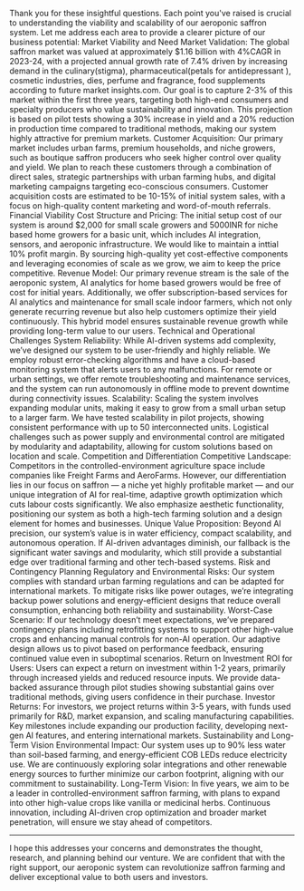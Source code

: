 Thank you for these insightful questions. Each point you've raised is crucial to understanding the viability and scalability of our aeroponic saffron system. Let me address each area to provide a clearer picture of our business potential:
Market Viability and Need
Market Validation: The global saffron market was valued at approximately $1.16 billion with 4%CAGR in 2023-24, with a projected annual growth rate of 7.4% driven by increasing demand in the culinary(stigma), pharmaceutical(petals for antidepressant ), cosmetic industries, dies, perfume and fragrance, food supplements according to future market insights.com. Our goal is to capture 2-3% of this market within the first three years, targeting both high-end consumers and specialty producers who value sustainability and innovation. 
This projection is based on pilot tests showing a 30% increase in yield and a 20% reduction in production time compared to traditional methods, making our system highly attractive for premium markets.
Customer Acquisition: Our primary market includes urban farms, premium households, and niche growers, such as boutique saffron producers who seek higher control over quality and yield. We plan to reach these customers through a combination of direct sales, strategic partnerships with urban farming hubs, and digital marketing campaigns targeting eco-conscious consumers. Customer acquisition costs are estimated to be 10-15% of initial system sales, with a focus on high-quality content marketing and word-of-mouth referrals.
Financial Viability
Cost Structure and Pricing: The initial setup cost of our system is around $2,000 for small scale growers and 5000INR for niche based home growers for a basic unit, which includes AI integration, sensors, and aeroponic infrastructure. We would like to maintain a inttial 10% profit margin. By sourcing high-quality yet cost-effective components and leveraging economies of scale as we grow, we aim to keep the price competitive.
Revenue Model: Our primary revenue stream is the sale of the aeroponic system, AI analytics for home based growers would be free of cost for initial years. Additionally, we offer subscription-based services for AI analytics and maintenance for small scale indoor farmers, which not only generate recurring revenue but also help customers optimize their yield continuously. This hybrid model ensures sustainable revenue growth while providing long-term value to our users.
Technical and Operational Challenges
System Reliability: While AI-driven systems add complexity, we’ve designed our system to be user-friendly and highly reliable. We employ robust error-checking algorithms and have a cloud-based monitoring system that alerts users to any malfunctions. For remote or urban settings, we offer remote troubleshooting and maintenance services, and the system can run autonomously in offline mode to prevent downtime during connectivity issues.
Scalability: Scaling the system involves expanding modular units, making it easy to grow from a small urban setup to a larger farm. We have tested scalability in pilot projects, showing consistent performance with up to 50 interconnected units. Logistical challenges such as power supply and environmental control are mitigated by modularity and adaptability, allowing for custom solutions based on location and scale.
Competition and Differentiation
Competitive Landscape: Competitors in the controlled-environment agriculture space include companies like Freight Farms and AeroFarms. However, our differentiation lies in our focus on saffron — a niche yet highly profitable market — and our unique integration of AI for real-time, adaptive growth optimization which cuts labour costs significantly. We also emphasize aesthetic functionality, positioning our system as both a high-tech farming solution and a design element for homes and businesses.
Unique Value Proposition: Beyond AI precision, our system’s value is in water efficiency, compact scalability, and autonomous operation. If AI-driven advantages diminish, our fallback is the significant water savings and modularity, which still provide a substantial edge over traditional farming and other tech-based systems.
Risk and Contingency Planning
Regulatory and Environmental Risks: Our system complies with standard urban farming regulations and can be adapted for international markets. To mitigate risks like power outages, we’re integrating backup power solutions and energy-efficient designs that reduce overall consumption, enhancing both reliability and sustainability.
Worst-Case Scenario: If our technology doesn’t meet expectations, we’ve prepared contingency plans including retrofitting systems to support other high-value crops and enhancing manual controls for non-AI operation. Our adaptive design allows us to pivot based on performance feedback, ensuring continued value even in suboptimal scenarios.
Return on Investment
ROI for Users: Users can expect a return on investment within 1-2 years, primarily through increased yields and reduced resource inputs. We provide data-backed assurance through pilot studies showing substantial gains over traditional methods, giving users confidence in their purchase.
Investor Returns: For investors, we project returns within 3-5 years, with funds used primarily for R&D, market expansion, and scaling manufacturing capabilities. Key milestones include expanding our production facility, developing next-gen AI features, and entering international markets.
Sustainability and Long-Term Vision
Environmental Impact: Our system uses up to 90% less water than soil-based farming, and energy-efficient COB LEDs reduce electricity use. We are continuously exploring solar integrations and other renewable energy sources to further minimize our carbon footprint, aligning with our commitment to sustainability.
Long-Term Vision: In five years, we aim to be a leader in controlled-environment saffron farming, with plans to expand into other high-value crops like vanilla or medicinal herbs. Continuous innovation, including AI-driven crop optimization and broader market penetration, will ensure we stay ahead of competitors.
________________________________________
I hope this addresses your concerns and demonstrates the thought, research, and planning behind our venture. We are confident that with the right support, our aeroponic system can revolutionize saffron farming and deliver exceptional value to both users and investors.


